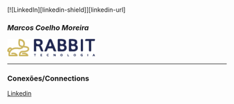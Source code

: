 <!-- Improved compatibility of back to top link: See: https://github.com/othneildrew/Best-README-Template/pull/73 -->
<a name="readme-top"></a>


<!-- PROJECT SHIELDS -->
<!--
*** I'm using markdown "reference style" links for readability.
*** Reference links are enclosed in brackets [ ] instead of parentheses ( ).
*** See the bottom of this document for the declaration of the reference variables
*** for contributors-url, forks-url, etc. This is an optional, concise syntax you may use.
*** https://www.markdownguide.org/basic-syntax/#reference-style-links
-->
<br />
[![LinkedIn][linkedin-shield]][linkedin-url]

<!-- Nome -->
### **_Marcos Coelho Moreira_**

<!-- Insere a logo -->
<!-- ![Logo](./assets/Logo-BlackRabbit_RGB_horizontal.png) -->

<img src="./assets/Logo-BlackRabbit_RGB_horizontal.png"  width="40%" >

***
<!-- Conexões  -->
### Conexões/Connections

[Linkedin](https://www.linkedin.com/in/marcos-coelho-moreira/)